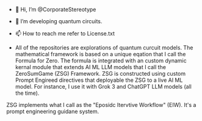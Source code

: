 - 👋 Hi, I’m @CorporateStereotype
- 👀 I’m developing quantum circuits.
- 📫 How to reach me refer to License.txt

- All of the repositories are explorations of quantum curcuit models.  The mathematical framework is based on a unique eqation that I call the Formula for Zero.  The formula is integrated with an custom  dynamic kernal module that extends AI ML LLM models that I call the ZeroSumGame (ZSG) Framework. ZSG is constructed using custom Prompt Engireed directives that deployable the ZSG to a live AI ML model.  For instance, I use it with Grok 3 and ChatGPT LLM models (all the time).

ZSG implements what I call as the "Eposidc Itervtive Workflow" (EIW). It's a prompt engineering guidane system.
<!---
CorporateStereotype/CorporateStereotype is a ✨ special ✨ repository because its `README.md` (this file) appears on your GitHub profile.
You can click the Preview link to take a look at your changes.
--->
